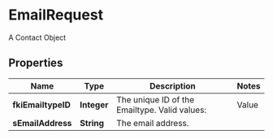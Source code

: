 

# EmailRequest

A Contact Object

## Properties

Name | Type | Description | Notes
------------ | ------------- | ------------- | -------------
**fkiEmailtypeID** | **Integer** | The unique ID of the Emailtype.  Valid values:  |Value|Description| |-|-| |1|Office| |2|Home| | 
**sEmailAddress** | **String** | The email address. | 



